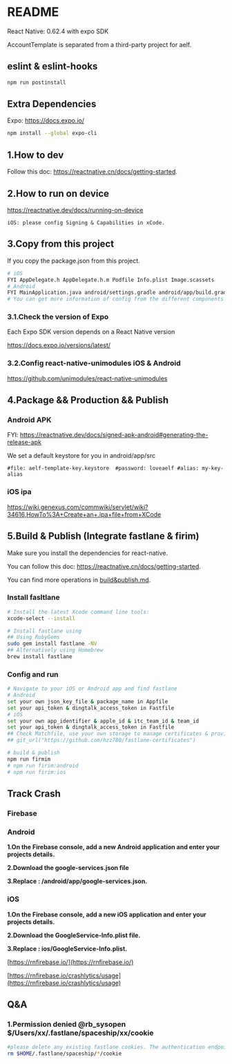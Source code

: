 # README
React Native: 0.62.4 with expo SDK

AccountTemplate is separated from a third-party project for aelf.


## eslint & eslint-hooks

```bash
npm run postinstall
```

## Extra Dependencies

Expo: https://docs.expo.io/

```bash
npm install --global expo-cli
```

## 1.How to dev

Follow this doc: https://reactnative.cn/docs/getting-started.

## 2.How to run on device

https://reactnative.dev/docs/running-on-device

`iOS: please config Signing & Capabilities in xCode.`

## 3.Copy from this project

If you copy the package.json from this project.

```bash
# iOS
FYI AppDelegate.h AppDelegate.h.m Podfile Info.plist Image.scassets
# Android
FYI MainApplication.java android/settings.gradle android/app/build.gradle android/build.gradle AndroidManifest.xml:
# You can get more information of config from the different components docs of this project.
```

### 3.1.Check the version of Expo

Each Expo SDK version depends on a React Native version 

https://docs.expo.io/versions/latest/

### 3.2.Config react-native-unimodules iOS & Android

https://github.com/unimodules/react-native-unimodules

## 4.Package && Production && Publish

### Android APK

FYI: https://reactnative.dev/docs/signed-apk-android#generating-the-release-apk

We set a default keystore for you in android/app/src

`#file: aelf-template-key.keystore  #password: loveaelf #alias: my-key-alias`

### iOS ipa

https://wiki.genexus.com/commwiki/servlet/wiki?34616,HowTo%3A+Create+an+.ipa+file+from+XCode

## 5.Build & Publish (Integrate fastlane & firim)

Make sure you install the dependencies for react-native.

You can follow this doc: https://reactnative.cn/docs/getting-started.

You can find more operations in 
[build&publish.md](https://github.com/AElfProject/aelf-boilerplate/blob/dev/web/aelfAccountTemplateRN/build%26publish.md).

### Install fasltlane

```bash
# Install the latest Xcode command line tools:
xcode-select --install

# Install fastlane using
## Using RubyGems
sudo gem install fastlane -NV
## Alternatively using Homebrew
brew install fastlane
```

### Config and run

```bash
# Navigate to your iOS or Android app and find fastlane
# Android
set your own json_key_file & package_name in Appfile
set your api_token & dingtalk_access_token in Fastfile
# iOS
set your own app_identifier & apple_id & itc_team_id & team_id
set your api_token & dingtalk_access_token in Fastfile
## Check Matchfile, use your own storage to manage certificates & provisioning profiles.
## git_url("https://github.com/hzz780/fastlane-certificates")
```

```bash
# build & publish
npm run firmim
# npm run firim:android
# npm run firim:ios
```

## Track Crash

### Firebase

### Android
**1.On the Firebase console, add a new Android application and enter your projects details.**

**2.Download the google-services.json file**

**3.Replace : /android/app/google-services.json.**

### iOS
**1.On the Firebase console, add a new iOS application and enter your projects details.**

**2.Download the GoogleService-Info.plist file.**

**3.Replace : ios/GoogleService-Info.plist.**

[https://rnfirebase.io/](https://rnfirebase.io/)

[https://rnfirebase.io/crashlytics/usage](https://rnfirebase.io/crashlytics/usage)

## Q&A

### 1.Permission denied @rb_sysopen $/Users/xx/.fastlane/spaceship/xx/cookie

```bash
#please delete any existing fastlane cookies. The authentication endpoint has changed recently 
rm $HOME/.fastlane/spaceship/*/cookie
```